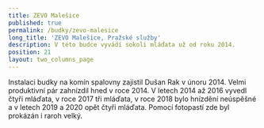 ```yaml
---
title: ZEVO Malešice
published: true
permalink: /budky/zevo-malesice
long_title: 'ZEVO Malešice, Pražské služby'
description: V této budce vyvádí sokoli mláďata už od roku 2014.
position: 21
layout: two_columns_page
---
```

Instalaci budky na komín spalovny zajistil Dušan Rak v únoru 2014. Velmi produktivní pár zahnízdil hned v roce 2014. V letech 2014 až 2016 vyvedl čtyři mláďata, v roce 2017 tři mláďata, v roce 2018 bylo hnízdění neúspěšné a v letech 2019 a 2020 opět čtyři mláďata. Pomocí fotopastí zde byl prokázán i raroh velký.
